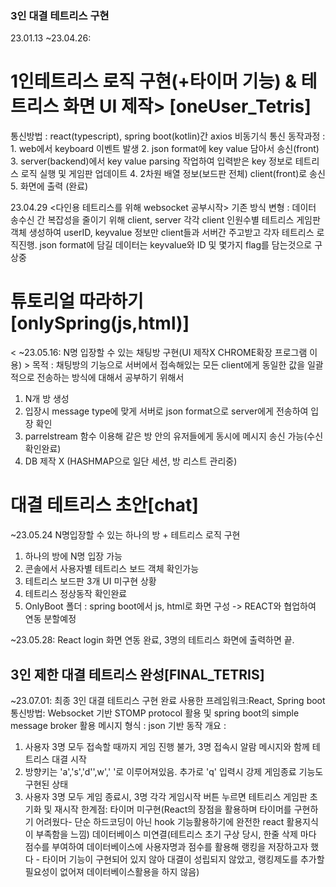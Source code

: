 ### 3인 대결 테트리스 구현
23.01.13 ~23.04.26: 
# 1인테트리스 로직 구현(+타이머 기능) & 테트리스 화면 UI 제작> [oneUser_Tetris]
통신방법 : react(typescript), spring boot(kotlin)간  axios 비동기식 통신
동작과정 : 1. web에서 keyboard 이벤트 발생
	   2. json format에 key value 담아서 송신(front)
	   3. server(backend)에서 key value parsing 작업하여 입력받은 key 정보로  테트리스 로직 실행 및 게임판  업데이트
	   4. 2차원 배열 정보(보드판 전체) client(front)로 송신
	   5. 화면에 출력 (완료)

23.04.29 
<다인용 테트리스를 위해 websocket 공부시작>
기존 방식 변형 : 데이터 송수신 간 복잡성을 줄이기 위해 client, server 각각 client 인원수별 테트리스 게임판 객체  생성하여 
userID, keyvalue 정보만 client들과 서버간 주고받고 각자 테트리스 로직진행. json format에 담길 데이터는 keyvalue와 ID 및 몇가지 flag를 담는것으로 구상중



# 튜토리얼 따라하기 [onlySpring(js,html)]
< ~23.05.16: N명 입장할 수 있는 채팅방 구현(UI 제작X  CHROME확장 프로그램 이용) >
목적 : 채팅방의 기능으로 서버에서 접속해있는 모든 client에게 동일한 값을 일괄적으로 전송하는 방식에 대해서 공부하기 위해서 
1. N개 방 생성
2. 입장시 message type에 맞게 서버로 json format으로 server에게 전송하여 입장 확인
3. parrelstream 함수 이용해 같은 방 안의 유저들에게 동시에 메시지 송신 가능(수신 확인완료)
4. DB 제작 X (HASHMAP으로 일단 세션, 방 리스트  관리중)


# 대결 테트리스 초안[chat]
~23.05.24 N명입장할 수 있는 하나의 방 + 테트리스 로직 구현 
1. 하나의 방에 N명 입장 가능
2. 콘솔에서 사용자별 테트리스 보드 객체 확인가능
3. 테트리스 보드판 3개 UI 미구현 상황
4. 테트리스 정상동작 확인완료
5. OnlyBoot 폴더 : spring boot에서 js, html로 화면 구성 -> REACT와 협업하여 연동 분할예정

~23.05.28: React login 화면 연동 완료, 3명의 테트리스 화면에 출력하면 끝. 

## 3인 제한 대결 테트리스 완성[FINAL_TETRIS]
~23.07.01: 최종 3인 대결 테트리스 구현 완료
사용한 프레임워크:React, Spring boot
통신방법: Websocket 기반 STOMP protocol 활용 및 spring boot의 simple message broker 활용
메시지 형식 : json 기반
동작 개요 : 
1. 사용자 3명 모두 접속할 때까지 게임 진행 불가, 3명 접속시 알람 메시지와 함께 테트리스 대결 시작
2. 방향키는 'a','s','d'',w',' '로 이루어져있음. 추가로 'q' 입력시 강제 게임종료 기능도 구현된 상태
3. 사용자 3명 모두 게임 종료시, 3명 각각 게임시작 버튼 누르면 테트리스 게임판 초기화 및 재시작 
한계점: 타이머 미구현(React의 장점을 활용하며 타이머를 구현하기 어려웠다- 단순 하드코딩이 아닌 hook 기능활용하기에 완전한 react 활용지식이 부족함을 느낌)
	데이터베이스 미연결(테트리스 초기 구상 당시, 한줄 삭제 마다 점수를 부여하여 데이터베이스에 사용자명과 점수를 활용해 랭킹을 저장하고자 했다 - 타이머 기능이 구현되어 있지 않아 대결이 성립되지 않았고, 랭킹제도를 추가할 필요성이 없어져 데이터베이스활용을 하지 않음)


